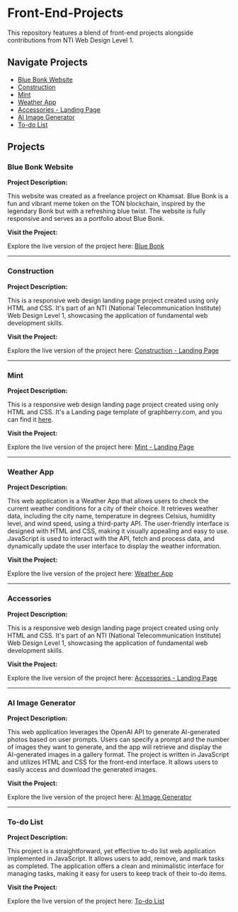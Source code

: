 # Front-End-Projects

This repository features a blend of front-end projects alongside contributions from NTI Web Design Level 1.

## Navigate Projects
- [Blue Bonk Website](#blue-bonk-website)
- [Construction](#construction)
- [Mint](#mint)
- [Weather App](#weather-app)
- [Accessories - Landing Page](#accessories)
- [AI Image Generator](#ai-image-generator)
- [To-do List](#to-do-list)

## Projects

### Blue Bonk Website
**Project Description:**

This website was created as a freelance project on Khamsat. Blue Bonk is a fun and vibrant meme token on the TON blockchain, inspired by the legendary Bonk but with a refreshing blue twist. The website is fully responsive and serves as a portfolio about Blue Bonk.

**Visit the Project:**

Explore the live version of the project here: [Blue Bonk](https://www.bluebonk.com/)

---

### Construction
**Project Description:**

This is a responsive web design landing page project created using only HTML and CSS. It's part of an NTI (National Telecommunication Institute) Web Design Level 1, showcasing the application of fundamental web development skills.

**Visit the Project:**

Explore the live version of the project here: [Construction - Landing Page](https://mahmouddwidar.github.io/Front-End-Projects/Construction/)

---

### Mint
**Project Description:**

This is a responsive web design landing page project created using only HTML and CSS. It's a Landing page template of graphberry.com, and you can find it [here](https://www.graphberry.com/item/mint-minimal-portfolio-psd-template).

**Visit the Project:**

Explore the live version of the project here: [Mint - Landing Page](https://mahmouddwidar.github.io/Front-End-Projects/Mint/)

---

### Weather App
**Project Description:**

This web application is a Weather App that allows users to check the current weather conditions for a city of their choice. It retrieves weather data, including the city name, temperature in degrees Celsius, humidity level, and wind speed, using a third-party API. The user-friendly interface is designed with HTML and CSS, making it visually appealing and easy to use. JavaScript is used to interact with the API, fetch and process data, and dynamically update the user interface to display the weather information.

**Visit the Project:**

Explore the live version of the project here: [Weather App](https://mahmouddwidar.github.io/Front-End-Projects/Weather%20App/)

---

### Accessories
**Project Description:**

This is a responsive web design landing page project created using only HTML and CSS. It's part of an NTI (National Telecommunication Institute) Web Design Level 1, showcasing the application of fundamental web development skills.

**Visit the Project:**

Explore the live version of the project here: [Accessories - Landing Page](https://mahmouddwidar.github.io/Front-End-Projects/Accessories/)

---

### AI Image Generator
**Project Description:**

This web application leverages the OpenAI API to generate AI-generated photos based on user prompts. Users can specify a prompt and the number of images they want to generate, and the app will retrieve and display the AI-generated images in a gallery format. The project is written in JavaScript and utilizes HTML and CSS for the front-end interface. It allows users to easily access and download the generated images.

**Visit the Project:**

Explore the live version of the project here: [AI Image Generator](https://mahmouddwidar.github.io/Front-End-Projects/AI%20Image%20Generator/)

---

### To-do List
**Project Description:**

This project is a straightforward, yet effective to-do list web application implemented in JavaScript. It allows users to add, remove, and mark tasks as completed. The application offers a clean and minimalistic interface for managing tasks, making it easy for users to keep track of their to-do items.

**Visit the Project:**

Explore the live version of the project here: [To-do List](https://mahmouddwidar.github.io/Front-End-Projects/Todo%20App/)
